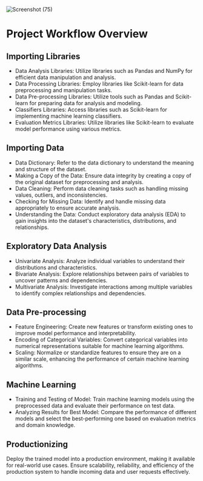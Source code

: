 ![Screenshot (75)](https://github.com/Olailemi/Churn-Prediction-Machine-Learning-/assets/151401829/a07d8444-4b67-41e2-bbb8-0bd95f862689)

# Project Workflow Overview
## Importing Libraries
- Data Analysis Libraries: Utilize libraries such as Pandas and NumPy for efficient data manipulation and analysis.
- Data Processing Libraries: Employ libraries like Scikit-learn for data preprocessing and manipulation tasks.
- Data Pre-processing Libraries: Utilize tools such as Pandas and Scikit-learn for preparing data for analysis and modeling.
- Classifiers Libraries: Access libraries such as Scikit-learn for implementing machine learning classifiers.
- Evaluation Metrics Libraries: Utilize libraries like Scikit-learn to evaluate model performance using various metrics.
## Importing Data
- Data Dictionary: Refer to the data dictionary to understand the meaning and structure of the dataset.
- Making a Copy of the Data: Ensure data integrity by creating a copy of the original dataset for preprocessing and analysis.
- Data Cleaning: Perform data cleaning tasks such as handling missing values, outliers, and inconsistencies.
- Checking for Missing Data: Identify and handle missing data appropriately to ensure accurate analysis.
- Understanding the Data: Conduct exploratory data analysis (EDA) to gain insights into the dataset's characteristics, distributions, and relationships.
## Exploratory Data Analysis
- Univariate Analysis: Analyze individual variables to understand their distributions and characteristics.
- Bivariate Analysis: Explore relationships between pairs of variables to uncover patterns and dependencies.
- Multivariate Analysis: Investigate interactions among multiple variables to identify complex relationships and dependencies.
## Data Pre-processing
- Feature Engineering: Create new features or transform existing ones to improve model performance and interpretability.
- Encoding of Categorical Variables: Convert categorical variables into numerical representations suitable for machine learning algorithms.
- Scaling: Normalize or standardize features to ensure they are on a similar scale, enhancing the performance of certain machine learning algorithms.
## Machine Learning
- Training and Testing of Model: Train machine learning models using the preprocessed data and evaluate their performance on test data.
- Analyzing Results for Best Model: Compare the performance of different models and select the best-performing one based on evaluation metrics and domain knowledge.
## Productionizing
Deploy the trained model into a production environment, making it available for real-world use cases.
Ensure scalability, reliability, and efficiency of the production system to handle incoming data and user requests effectively.
